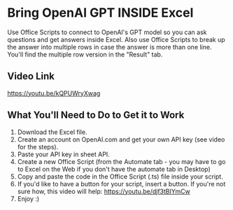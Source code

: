 # Bring OpenAI GPT INSIDE Excel
Use Office Scripts to connect to OpenAI's GPT model so you can ask questions and get answers inside Excel.
Also use Office Scripts to break up the answer into multiple rows in case the answer is more than one line.
You'll find the multiple row version in the "Result" tab.

## Video Link

https://youtu.be/kQPUWryXwag

## What You'll Need to Do to Get it to Work

1. Download the Excel file.
2. Create an account on OpenAI.com and get your own API key (see video for the steps).
3. Paste your API key in sheet API.
4. Create a new Office Script (from the Automate tab - you may have to go to Excel on the Web if you don't have the automate tab in Desktop)
5. Copy and paste the code in the Office Script (.ts) file inside your script.
6. If you'd like to have a button for your script, insert a button. If you're not sure how, this video will help: https://youtu.be/djf3tBIYmCw
7. Enjoy :) 
